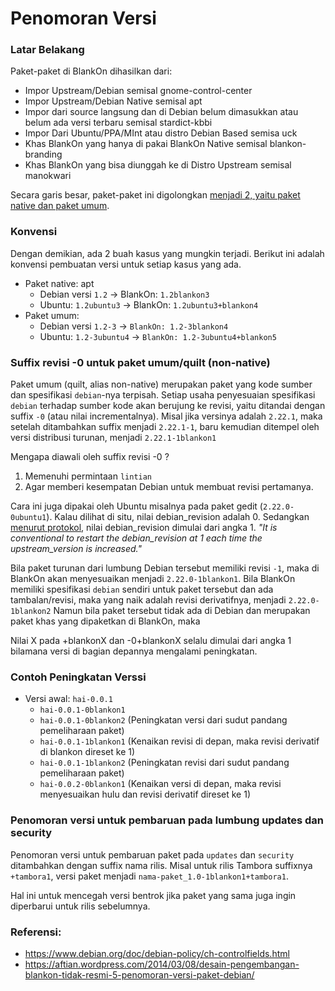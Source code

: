 # Penomoran Versi

### Latar Belakang

Paket-paket di BlankOn dihasilkan dari:
- Impor Upstream/Debian semisal gnome-control-center
- Impor Upstream/Debian Native semisal apt
- Impor dari source langsung dan di Debian belum dimasukkan atau belum ada versi terbaru semisal stardict-kbbi
- Impor Dari Ubuntu/PPA/MInt atau distro Debian Based semisa uck
- Khas BlankOn yang hanya di pakai BlankOn Native semisal blankon-branding
- Khas BlankOn yang bisa diunggah ke di Distro Upstream semisal manokwari
   
Secara garis besar, paket-paket ini digolongkan [menjadi 2, yaitu paket native dan paket umum](./JenisPaket.md).

   
### Konvensi

Dengan demikian, ada 2 buah kasus yang mungkin terjadi. Berikut ini adalah
konvensi pembuatan versi untuk setiap kasus yang ada.
- Paket native: apt
  - Debian versi `1.2` -> BlankOn: `1.2blankon3`
  - Ubuntu: `1.2ubuntu3` -> BlankOn: `1.2ubuntu3+blankon4`
- Paket umum:
  - Debian versi `1.2-3` -> `BlankOn: 1.2-3blankon4`
  - Ubuntu: `1.2-3ubuntu4` -> `BlankOn: 1.2-3ubuntu4+blankon5`
     
### Suffix revisi -0 untuk paket umum/quilt (non-native)

Paket umum (quilt, alias non-native) merupakan paket yang kode sumber dan spesifikasi `debian`-nya terpisah. Setiap usaha penyesuaian spesifikasi `debian` terhadap sumber kode akan berujung ke revisi, yaitu ditandai dengan suffix `-0` (atau nilai incrementalnya). Misal jika versinya adalah `2.22.1`, maka setelah ditambahkan suffix menjadi `2.22.1-1`, baru kemudian ditempel oleh versi distribusi turunan, menjadi `2.22.1-1blankon1`

Mengapa diawali oleh suffix revisi -0 ? 

1. Memenuhi permintaan `lintian`
2. Agar memberi kesempatan Debian untuk membuat revisi pertamanya. 

Cara ini juga dipakai oleh Ubuntu misalnya pada paket gedit (`2.22.0-0ubuntu1`). Kalau dilihat di situ, nilai debian_revision adalah 0. Sedangkan [menurut protokol](https://www.debian.org/doc/debian-policy/ch-controlfields.html), nilai debian_revision dimulai dari angka 1. *"It is conventional to restart the debian_revision at 1 each time the upstream_version is increased."*

Bila paket turunan dari lumbung Debian tersebut memiliki revisi `-1`, maka di BlankOn akan menyesuaikan menjadi `2.22.0-1blankon1`. Bila BlankOn memiliki spesifikasi `debian` sendiri untuk paket tersebut dan ada tambalan/revisi, maka yang naik adalah revisi derivatifnya, menjadi `2.22.0-1blankon2`
Namun bila paket tersebut tidak ada di Debian dan merupakan paket khas yang dipaketkan di BlankOn, maka

Nilai X pada +blankonX dan -0+blankonX selalu dimulai dari angka 1 bilamana versi di bagian depannya mengalami peningkatan. 

### Contoh Peningkatan Verssi

- Versi awal: `hai-0.0.1`
  - `hai-0.0.1-0blankon1`
  - `hai-0.0.1-0blankon2` (Peningkatan versi dari sudut pandang pemeliharaan paket)
  - `hai-0.0.1-1blankon1` (Kenaikan revisi di depan, maka revisi derivatif di blankon direset ke 1)
  - `hai-0.0.1-1blankon2` (Peningkatan revisi dari sudut pandang pemeliharaan paket)
  - `hai-0.0.2-0blankon1` (Kenaikan versi di depan, maka revisi menyesuaikan hulu dan revisi derivatif direset ke 1)

### Penomoran versi untuk pembaruan pada lumbung updates dan security

Penomoran versi untuk pembaruan paket pada `updates` dan `security` ditambahkan dengan suffix nama rilis. Misal untuk rilis Tambora suffixnya `+tambora1`, versi paket menjadi `nama-paket_1.0-1blankon1+tambora1`.

Hal ini untuk mencegah versi bentrok jika paket yang sama juga ingin diperbarui untuk rilis sebelumnya.

### Referensi: 

- https://www.debian.org/doc/debian-policy/ch-controlfields.html
- https://aftian.wordpress.com/2014/03/08/desain-pengembangan-blankon-tidak-resmi-5-penomoran-versi-paket-debian/
